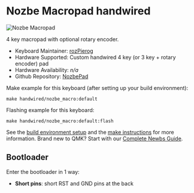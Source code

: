 # Nozbe Macropad handwired

![Nozbe Macropad](https://i.imgur.com/fUMtWmah.png)

4 key macropad with optional rotary encoder.

* Keyboard Maintainer: [rozPierog](https://github.com/rozPierog)
* Hardware Supported: Custom handwired 4 key (or 3 key + rotary encoder) pad
* Hardware Availability: *n/a*
* Github Repository: [NozbePad](https://github.com/rozPierog/NozbePad)

Make example for this keyboard (after setting up your build environment):

    make handwired/nozbe_macro:default

Flashing example for this keyboard:

    make handwired/nozbe_macro:default:flash

See the [build environment setup](https://docs.qmk.fm/#/getting_started_build_tools) and the [make instructions](https://docs.qmk.fm/#/getting_started_make_guide) for more information. Brand new to QMK? Start with our [Complete Newbs Guide](https://docs.qmk.fm/#/newbs).

## Bootloader

Enter the bootloader in 1 way:

* **Short pins**: short RST and GND pins at the back
